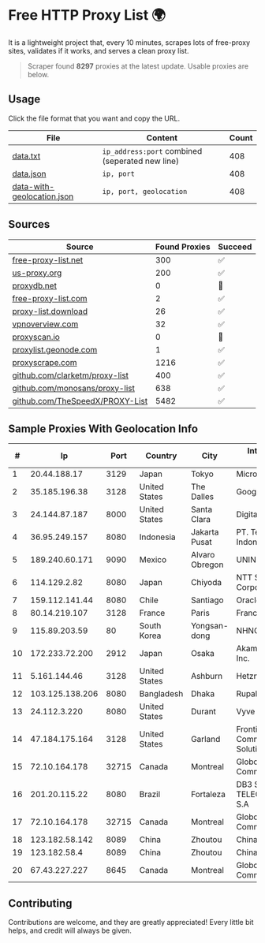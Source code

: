 
# Free HTTP Proxy List 🌍

It is a lightweight project that, every 10 minutes, scrapes lots of free-proxy sites, validates if it works, and serves a clean proxy list.


> Scraper found **8297** proxies at the latest update. Usable proxies are below.

## Usage

Click the file format that you want and copy the URL.


|File|Content|Count|
|----|-------|-----|
|[data.txt](https://raw.githubusercontent.com/themiralay/Proxy-List-World/master/data.txt)|`ip_address:port` combined (seperated new line)|408|
|[data.json](https://raw.githubusercontent.com/themiralay/Proxy-List-World/master/data.json)|`ip, port`|408|
|[data-with-geolocation.json](https://raw.githubusercontent.com/themiralay/Proxy-List-World/master/data-with-geolocation.json)|`ip, port, geolocation`|408|

## Sources

|Source|Found Proxies|Succeed|
|------|-------------|-------|
|[free-proxy-list.net](https://free-proxy-list.net)|300|✅|
|[us-proxy.org](https://www.us-proxy.org)|200|✅|
|[proxydb.net](http://proxydb.net)|0|🚫|
|[free-proxy-list.com](https://free-proxy-list.com/?page=&port=&type%5B%5D=http&type%5B%5D=https&up_time=0&search=Search)|2|✅|
|[proxy-list.download](https://www.proxy-list.download/HTTP)|26|✅|
|[vpnoverview.com](https://vpnoverview.com/privacy/anonymous-browsing/free-proxy-servers)|32|✅|
|[proxyscan.io](https://www.proxyscan.io)|0|🚫|
|[proxylist.geonode.com](https://proxylist.geonode.com/api/proxy-list?limit=300&page=1&sort_by=lastChecked&sort_type=desc&protocols=http,https)|1|✅|
|[proxyscrape.com](https://api.proxyscrape.com/v2/?request=displayproxies&protocol=http&timeout=10000&country=all&ssl=all&anonymity=all)|1216|✅|
|[github.com/clarketm/proxy-list](https://raw.githubusercontent.com/clarketm/proxy-list/master/proxy-list-raw.txt)|400|✅|
|[github.com/monosans/proxy-list](https://raw.githubusercontent.com/monosans/proxy-list/main/proxies/http.txt)|638|✅|
|[github.com/TheSpeedX/PROXY-List](https://raw.githubusercontent.com/TheSpeedX/PROXY-List/master/http.txt)|5482|✅|


## Sample Proxies With Geolocation Info

|#|Ip|Port|Country|City|Internet Service Provider|
|-|--|----|-------|----|-------------------------|
|1|20.44.188.17|3129|Japan|Tokyo|Microsoft Corporation|
|2|35.185.196.38|3128|United States|The Dalles|Google LLC|
|3|24.144.87.187|8000|United States|Santa Clara|DigitalOcean, LLC|
|4|36.95.249.157|8080|Indonesia|Jakarta Pusat|PT. Telekomunikasi Indonesia|
|5|189.240.60.171|9090|Mexico|Alvaro Obregon|UNINET|
|6|114.129.2.82|8080|Japan|Chiyoda|NTT SmartConnect Corporation|
|7|159.112.141.44|8080|Chile|Santiago|Oracle Corporation|
|8|80.14.219.107|3128|France|Paris|France Telecom|
|9|115.89.203.59|80|South Korea|Yongsan-dong|NHNCLOUD|
|10|172.233.72.200|2912|Japan|Osaka|Akamai Technologies, Inc.|
|11|5.161.144.46|3128|United States|Ashburn|Hetzner Online GmbH|
|12|103.125.138.206|8080|Bangladesh|Dhaka|Rupali Bank Limited|
|13|24.112.3.220|8080|United States|Durant|Vyve Broadband|
|14|47.184.175.164|3128|United States|Garland|Frontier Communications Solutions|
|15|72.10.164.178|32715|Canada|Montreal|GloboTech Communications|
|16|201.20.115.22|8080|Brazil|Fortaleza|DB3 SERVICOS DE TELECOMUNICACOES S.A|
|17|72.10.164.178|32715|Canada|Montreal|GloboTech Communications|
|18|123.182.58.142|8089|China|Zhoutou|China Telecom|
|19|123.182.58.4|8089|China|Zhoutou|China Telecom|
|20|67.43.227.227|8645|Canada|Montreal|GloboTech Communications|



## Contributing

Contributions are welcome, and they are greatly appreciated! Every
little bit helps, and credit will always be given.

